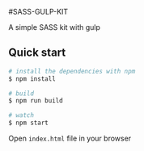 #SASS-GULP-KIT

A simple SASS kit with gulp

## Quick start

```bash
# install the dependencies with npm
$ npm install

# build
$ npm run build

# watch
$ npm start

```

Open `index.html` file in your browser 